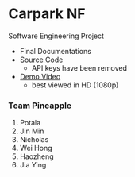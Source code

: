 # Carpark NF
Software Engineering Project

- Final Documentations
- [Source Code](Final/Code/)
  - API keys have been removed
- [Demo Video](https://www.youtube.com/watch?v=iTqXrIhFv7U)
  - best viewed in HD (1080p)
 
### Team Pineapple
1. Potala
2. Jin Min
3. Nicholas
4. Wei Hong
5. Haozheng
6. Jia Ying
